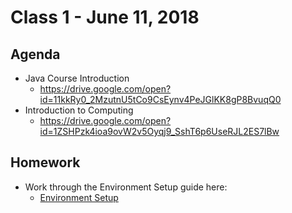 # Class 1 - June 11, 2018

## Agenda

* Java Course Introduction
  * https://drive.google.com/open?id=11kkRy0_2MzutnU5tCo9CsEynv4PeJGlKK8gP8BvuqQ0
* Introduction to Computing
  * https://drive.google.com/open?id=1ZSHPzk4ioa9ovW2v5Oyqj9_SshT6p6UseRJL2ES7lBw

## Homework

* Work through the Environment Setup guide here:
  * [Environment Setup](setup.md)